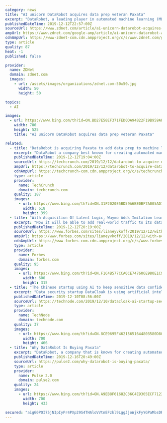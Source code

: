```yaml
---
category: news
title: "AI unicorn DataRobot acquires data prep veteran Paxata"
excerpt: "DataRobot, a leading player in automated machine learning (ML) and artificial intelligence (AI), has acquired Paxata, one of the early self-service data preparation pure play vendors. DataRobot says the acquisition of Paxata will help it \"bolster its end-to-end AI capabilities;\" in fact, it headlined its press release on the subject with that ..."
publishedDateTime: 2019-12-12T22:57:00Z
sourceUrl: https://www.zdnet.com/article/ai-unicorn-datarobot-acquires-data-prep-veteran-paxata/
ampUrl: https://www.zdnet.com/google-amp/article/ai-unicorn-datarobot-acquires-data-prep-veteran-paxata/
cdnAmpUrl: https://www-zdnet-com.cdn.ampproject.org/c/s/www.zdnet.com/google-amp/article/ai-unicorn-datarobot-acquires-data-prep-veteran-paxata/
type: article
quality: 87
heat: -1
published: false

provider:
  name: ZDNet
  domain: zdnet.com
  images:
    - url: /assets/images/organizations/zdnet.com-50x50.jpg
      width: 50
      height: 50

topics:
  - AI

images:
  - url: https://www.bing.com/th?id=ON.BD27E58EF371FED0DA94822F19B959AF
    width: 700
    height: 525
    title: "AI unicorn DataRobot acquires data prep veteran Paxata"

related:
  - title: "DataRobot is acquiring Paxata to add data prep to machine learning platform"
    excerpt: "DataRobot a company best known for creating automated machine learning models known as AutoML, announced today that it intends to acquire Paxata, a data prep platform startup. The companies did not reveal the purchase price. Paxata raised a total of $90 million before today’s acquisition, according to the company. Up until now DataRobot has ..."
    publishedDateTime: 2019-12-12T19:04:00Z
    sourceUrl: https://techcrunch.com/2019/12/12/datarobot-to-acquire-data-prep-startup-paxata/
    ampUrl: https://techcrunch.com/2019/12/12/datarobot-to-acquire-data-prep-startup-paxata/amp/
    cdnAmpUrl: https://techcrunch-com.cdn.ampproject.org/c/s/techcrunch.com/2019/12/12/datarobot-to-acquire-data-prep-startup-paxata/amp/
    type: article
    provider:
      name: TechCrunch
      domain: techcrunch.com
    quality: 187
    images:
      - url: https://www.bing.com/th?id=ON.31F2020E5BD59A6BE0BF7A005AD1641B
        width: 618
        height: 399
  - title: "With Acquisition Of Latent Logic, Waymo Adds Imitation Learning To Self-Driving Training"
    excerpt: "Now it will be able to add real-world traffic to its data set. The self-driving taxi company announced the acquisition of Latent Logic, a start-up spun out of Oxford University that developed an “imitation learning” system to train autonomous vehicles. Latent Logic was founded in 2017 in part by Shimon Whiteson, a professor and head of the ..."
    publishedDateTime: 2019-12-12T20:19:00Z
    sourceUrl: https://www.forbes.com/sites/lianeyvkoff/2019/12/12/with-acquisition-of-latent-logic-waymo-adds-imitation-learning-to-self-driving-training/
    ampUrl: https://www.forbes.com/sites/lianeyvkoff/2019/12/12/with-acquisition-of-latent-logic-waymo-adds-imitation-learning-to-self-driving-training/amp/
    cdnAmpUrl: https://www-forbes-com.cdn.ampproject.org/c/s/www.forbes.com/sites/lianeyvkoff/2019/12/12/with-acquisition-of-latent-logic-waymo-adds-imitation-learning-to-self-driving-training/amp/
    type: article
    provider:
      name: Forbes
      domain: forbes.com
    quality: 95
    images:
      - url: https://www.bing.com/th?id=ON.F1C4B577CCA0CE747606E980E1C9C0EE
        width: 600
        height: 315
  - title: "The Chinese startup using AI to keep sensitive data confidential"
    excerpt: "Data security startup DataCloak is using artificial intelligence (AI) and “zero-trust” computing to give companies greater control over their sensitive information to combat internal and external threats. The backstory: Founded in early 2018 by a former senior director and engineers from search giant Baidu, DataCloak provides solutions to ..."
    publishedDateTime: 2019-12-10T08:56:00Z
    sourceUrl: https://technode.com/2019/12/10/datacloak-ai-startup-security/
    type: article
    provider:
      name: TechNode
      domain: technode.com
    quality: 37
    images:
      - url: https://www.bing.com/th?id=ON.8CE9695F46215651644803580D80B253
        width: 700
        height: 466
  - title: "Why DataRobot Is Buying Paxata"
    excerpt: "DataRobot, a company that is known for creating automated machine learning models known as AutoML, announced it is buying Paxata. These are the details about the deal. DataRobot — a company that is best known for creating automated machine learning ..."
    publishedDateTime: 2019-12-16T20:49:00Z
    sourceUrl: https://pulse2.com/why-datarobot-is-buying-paxata/
    type: article
    provider:
      name: Pulse 2.0
      domain: pulse2.com
    quality: 24
    images:
      - url: https://www.bing.com/th?id=ON.A9EB8F61682C36C4E9305ECF7123C85F
        width: 700
        height: 433

secured: "aigG0POI75jNIpIyPr4PXp29S4THAloVVtnEFzkl9LggJjoWjkFyYGPaMbsDR1xhgQdeOSGpfSJ7BbQzV7wSI5Pf29cBX7TIOnuyN3PvdsNZLZvbxfEpw4JQJHu/vbzm7ZhbZtlFyRhIsMn7upzFcH5H8lj2apwuE3jdpnt/8Ypd6H5BpH/SXxDGdGJFn2+m0orTtXry8AbJF/Y98gUPrTbiIiM5AVjj0RMNPEjhlFsdzdXZb/wu8QYmjlSWPkeiqrZAWnXTsi5mov+ii6E9TQ==;/T0JsC7SPy01jzqbuAbjDA=="
---
```


